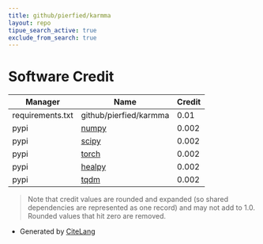 ```yaml
---
title: github/pierfied/karmma
layout: repo
tipue_search_active: true
exclude_from_search: true
---
```

# Software Credit

|Manager|Name|Credit|
|-------|----|------|
|requirements.txt|github/pierfied/karmma|0.01|
|pypi|[numpy](https://www.numpy.org)|0.002|
|pypi|[scipy](https://scipy.org/)|0.002|
|pypi|[torch](https://pytorch.org/)|0.002|
|pypi|[healpy](http://github.com/healpy)|0.002|
|pypi|[tqdm](https://tqdm.github.io)|0.002|


> Note that credit values are rounded and expanded (so shared dependencies are represented as one record) and may not add to 1.0. Rounded values that hit zero are removed.


- Generated by [CiteLang](https://github.com/vsoch/citelang)
